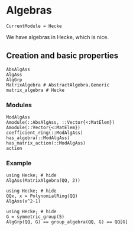 # Algebras
```@meta
CurrentModule = Hecke
```

We have algebras in Hecke, which is nice.


## Creation and basic properties

```@docs
AbsAlgAss
AlgAss
AlgGrp
MatrixAlgebra # AbstractAlgebra.Generic
matrix_algebra # Hecke
```

### Modules

```@docs
ModAlgAss
Amodule(::AbsAlgAss, ::Vector{<:MatElem})
Amodule(::Vector{<:MatElem})
coefficient_ring(::ModAlgAss)
has_algebra(::ModAlgAss)
has_matrix_action(::ModAlgAss)
action
```

### Example

```@repl
using Hecke; # hide
AlgAss(MatrixAlgebra(QQ, 2))
```

```@repl
using Hecke; # hide
QQx, x = PolynomialRing(QQ)
AlgAss(x^2-1)
```

```@repl
using Hecke; # hide
G = symmetric_group(5)
AlgGrp(QQ, G) == group_algebra(QQ, G) == QQ[G]
```

